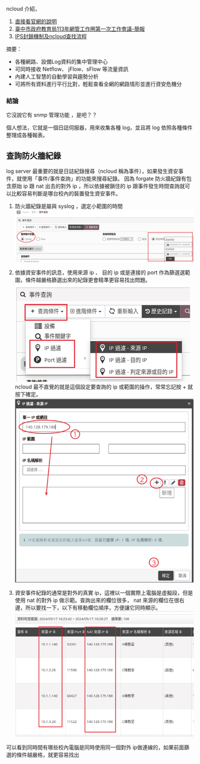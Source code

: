 
ncloud 介紹，
1. [直接看官網的說明](https://www.npartnertech.com/product_d.php?i=3)
2. [臺中市政府教育局113年網管工作圈第一次工作會議-簡報](https://docs.google.com/presentation/d/1M_bdKWdrOoLZ9AB8WmigGxcBh85bKeHeQN2EDOeTF20/edit)
3. [IPS封鎖機制及ncloud查找流程](https://docs.google.com/presentation/d/e/2PACX-1vRoYUuiYkfTENHnXuumPLUylE3atevFCmokknWJbRyqi32qtZF2qsM01vSjfSafV3nCSYve32ZnpPwK/pub?start=false&loop=false&delayms=3000)

摘要：
* 各種網路、設備Log資料的集中管理中心
* 可同時接收 Netflow、 jFlow、sFlow 等流量資訊
* 內建人工智慧的自動學習與趨勢分析
* 可將所有資料進行平行比對，輕鬆查看全網的網路情形並進行資安危機分

### 結論
它沒說它有 snmp 管理功能 ，是吧？？

個人想法，它就是一個日誌伺服器，用來收集各種 log，並且將 log 依照各種條件整理成各種報表。

## 查詢防火牆紀錄

log server 最重要的就是日誌紀錄搜尋（ncloud 稱為事件），如果發生資安事件，就使用「事件/事件查詢」的功能來搜尋紀錄。
因為 forgate 防火牆紀錄有包含原始 ip 跟 nat 出去的對外 ip ，所以依據被鎖住的 ip 跟事件發生時間查詢就可以比較容易判斷是哪台校內的裝置發生資安事件。

1. 防火牆紀錄是屬與 syslog ，選定小範圍的時間
   ![](2024-05-17-16-21-39.png)
2. 依據資安事件的訊息，使用來源 ip 、 目的 ip 或是連接的 port 作為篩選選範圍，條件越嚴格篩選出來的紀錄更會精準更容易找出問題。
![](2024-05-17-16-23-30.png)
ncloud 最不直覺的就是這個設定要查詢的 ip 或範圍的操作，常常忘記按 + 就按下確定。
![](2024-05-17-16-29-26.png)

3. 資安事件紀錄的通常是對外的真實 ip，這裡以一個實際上電腦是虛擬段，但是使用 nat 的對外 ip 做示範。查詢出來的欄位很多， nat 來源的欄位在很右邊，所以要找一下，以下有移動欄位順序，方便讓它同時顯示。
![](2024-05-17-16-38-36.png)

可以看到同時間有哪些校內電腦是同時使用同一個對外 ip做連線的，如果前面篩選的條件越嚴格，就更容易找出




